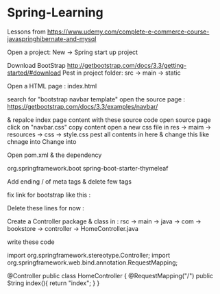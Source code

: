 # Spring-Learning
Lessons from https://www.udemy.com/complete-e-commerce-course-javaspringhibernate-and-mysql

Open a project:
New -> Spring start up project

Download BootStrap
http://getbootstrap.com/docs/3.3/getting-started/#download
Pest in project folder:
src -> main -> static

Open a HTML page :
index.html

search for "bootstrap navbar template" open the source page : 
https://getbootstrap.com/docs/3.3/examples/navbar/

& repalce index page content with these source code 
open source page click on "navbar.css" copy content 
open a new css file in res -> maim -> resources -> css -> style.css
pest all contents in here & change this like 
chnage <link href="navbar.css" rel="stylesheet"> into <link href="/css/style.css" rel="stylesheet">
Change <script src="../../dist/js/bootstrap.min.js"></script> into <script src="/js/bootstrap.min.js"></script>


Open pom.xml & the dependency

<dependency>
	<groupId>org.springframework.boot</groupId>
	<artifactId>spring-boot-starter-thymeleaf</artifactId>
</dependency>

Add ending / of meta tags & delete few tags

fix link for bootstrap like this :

<link href="/dist/css/bootstrap.min.css" rel="stylesheet">

Delete these lines for now :
 <!-- IE10 viewport hack for Surface/desktop Windows 8 bug -->
<link href="../../assets/css/ie10-viewport-bug-workaround.css" rel="stylesheet">

<!-- IE10 viewport hack for Surface/desktop Windows 8 bug -->
<script src="../../assets/js/ie10-viewport-bug-workaround.js"></script>

Create a Controller package & class in :
rsc -> main -> java -> com -> bookstore -> controller -> HomeController.java


write these code 

import org.springframework.stereotype.Controller;
import org.springframework.web.bind.annotation.RequestMapping;

@Controller
public class HomeController {
	@RequestMapping("/")
	public String index(){
		return "index";
	}
}
